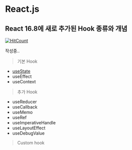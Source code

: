 # React.js

## React 16.8에 새로 추가된 Hook 종류와 개념

[![HitCount](http://hits.dwyl.com/JunH-K/https://githubcom/JunH-K/react-gitbook.svg)](http://hits.dwyl.com/JunH-K/https://githubcom/JunH-K/react-gitbook)

작성중..

> 기본 Hook

* [useState](hook/usestate.md)
* useEffect
* useContext

> 추가 Hook

* useReducer
* useCallback
* useMemo
* useRef
* useImperativeHandle
* useLayoutEffect
* useDebugValue

> Custom hook

